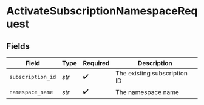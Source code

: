 # ActivateSubscriptionNamespaceRequest


## Fields

| Field                        | Type                         | Required                     | Description                  |
| ---------------------------- | ---------------------------- | ---------------------------- | ---------------------------- |
| `subscription_id`            | *str*                        | :heavy_check_mark:           | The existing subscription ID |
| `namespace_name`             | *str*                        | :heavy_check_mark:           | The namespace name           |